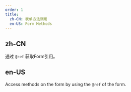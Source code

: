 ```yaml
---
order: 1
title:
  zh-CN: 表单方法调用
  en-US: Form Methods
---
```


## zh-CN

通过 `@ref` 获取Form引用。

## en-US

Access methods on the form by using the `@ref` of the form.
